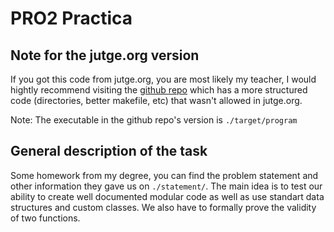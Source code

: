 # PRO2 Practica
## Note for the jutge.org version
If you got this code from jutge.org, you are most likely my teacher, I would hightly recommend visiting the [github repo](https://github.com/wamuM/pro2-practica) which has a more structured code (directories, better makefile, etc) that wasn't allowed in jutge.org. 

Note: The executable in the github repo's version is `./target/program`

## General description of the task 
Some homework from my degree, you can find the problem statement and other information they gave us on `./statement/`. 
The main idea is to test our ability to create well documented modular code as well as use standart data structures and custom classes. 
We also have to formally prove the validity of two functions.  
